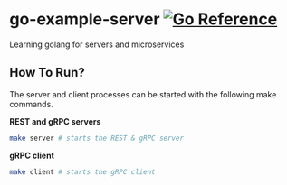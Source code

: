 # go-example-server <a href="https://github.com/lordvidex/go-example-server"><img src="https://pkg.go.dev/badge/github.com/lordvidex/go-example-server.svg" alt="Go Reference"></a>  
Learning golang for servers and microservices

## How To Run?
The server and client processes can be started with the following make commands.  

**REST and gRPC servers**
```bash
make server # starts the REST & gRPC server
```
**gRPC client**
```bash
make client # starts the gRPC client
```